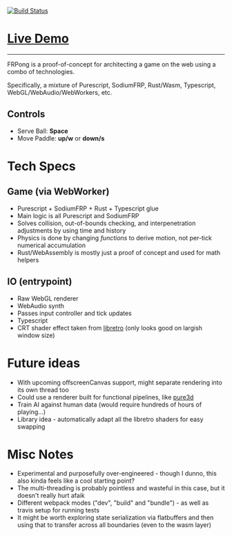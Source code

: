 [![Build Status](https://travis-ci.org/dakom/frpong.svg?branch=master)](https://travis-ci.org/dakom/frpong)


# [Live Demo](https://dakom.github.io/frpong)
----

FRPong is a proof-of-concept for architecting a game on the web using a combo of technologies.

Specifically, a mixture of Purescript, SodiumFRP, Rust/Wasm, Typescript, WebGL/WebAudio/WebWorkers, etc.

## Controls

* Serve Ball: **Space**
* Move Paddle: **up/w** or **down/s**

# Tech Specs

## Game (via WebWorker)

* Purescript + SodiumFRP + Rust + Typescript glue
* Main logic is all Purescript and SodiumFRP
* Solves collision, out-of-bounds checking, and interpenetration adjustments by using time and history
* Physics is done by changing _functions_ to derive motion, not per-tick numerical accumulation 
* Rust/WebAssembly is mostly just a proof of concept and used for math helpers

## IO (entrypoint) 

* Raw WebGL renderer
* WebAudio synth 
* Passes input controller and tick updates 
* Typescript
* CRT shader effect taken from [libretro](https://github.com/libretro/glsl-shaders/blob/master/crt/shaders/crt-pi.glsl) (only looks good on largish window size)

# Future ideas

* With upcoming offscreenCanvas support, might separate rendering into its own thread too
* Could use a renderer built for functional pipelines, like [pure3d](https://github.com/dakom/pure3d)
* Train AI against human data (would require hundreds of hours of playing...)
* Library idea - automatically adapt all the libretro shaders for easy swapping

# Misc Notes

* Experimental and purposefully over-engineered - though I dunno, this also kinda feels like a cool starting point? 
* The multi-threading is probably pointless and wasteful in this case, but it doesn't really hurt afaik
* Different webpack modes ("dev", "build" and "bundle") - as well as travis setup for running tests 
* It might be worth exploring state serialization via flatbuffers and then using that to transfer across all boundaries (even to the wasm layer)
